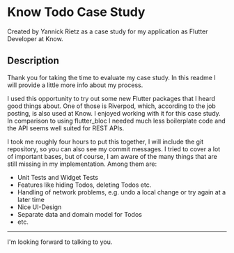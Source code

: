 # Know Todo Case Study

Created by Yannick Rietz as a case study for my application as Flutter Developer at Know.

## Description

Thank you for taking the time to evaluate my case study. In this readme I will provide a little more info about my process.

I used this opportunity to try out some new Flutter packages that I heard good things about. One of those is Riverpod, which, according to the job posting, is also used at Know. I enjoyed working with it for this case study. In comparison to using flutter_bloc I needed much less boilerplate code and the API seems well suited for REST APIs.

I took me roughly four hours to put this together, I will include the git repository, so you can also see my commit messages. I tried to cover a lot of important bases, but of course, I am aware of the many things that are still missing in my implementation. Among them are:

- Unit Tests and Widget Tests
- Features like hiding Todos, deleting Todos etc.
- Handling of network problems, e.g. undo a local change or try again at a later time
- Nice UI-Design
- Separate data and domain model for Todos
- etc.

---

I'm looking forward to talking to you.
